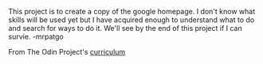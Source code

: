 This project is to create a copy of the google homepage.
I don't know what skills will be used yet but I have acquired enough to understand what to do and search for ways to do it. We'll see by the end of this project if I can survie. -mrpatgo

From The Odin Project's [curriculum](http://www.theodinproject.com/web-development-101/html-css)